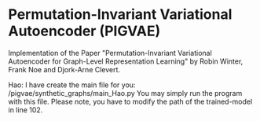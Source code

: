 # Permutation-Invariant Variational Autoencoder (PIGVAE)

Implementation of the Paper "Permutation-Invariant Variational Autoencoder for Graph-Level Representation Learning" by Robin Winter, Frank Noe and Djork-Arne Clevert.


Hao: I have create the main file for you: /pigvae/synthetic_graphs/main_Hao.py You may simply run the program with this file. Please note, you have to modify the path of the trained-model in line 102.